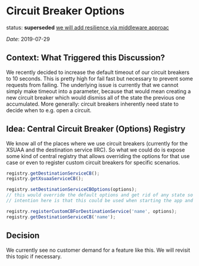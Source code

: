 # Circuit Breaker Options


status: **superseded** [we will add resilience via middleware approac](../0031-resilience-options.md)

_Date_: 2019-07-29

## Context: What Triggered this Discussion?

We recently decided to increase the default timeout of our circuit breakers to 10 seconds.
This is pretty high for fail fast but necessary to prevent some requests from failing.
The underlying issue is currently that we cannot simply make timeout into a parameter, because that would mean creating a new circuit breaker which would dismiss all of the state the previous one accumulated.
More generally: circuit breakers inherently need state to decide when to e.g. open a circuit.

## Idea: Central Circuit Breaker (Options) Registry

We know all of the places where we use circuit breakers (currently for the XSUAA and the destination service IIRC).
So what we could do is expose some kind of central registry that allows overriding the options for that use case or even to register custom circuit breakers for specific scenarios.

```ts
registry.getDestinationServiceCB();
registry.getXsuaaServiceCB();

registry.setDestinationServiceCBOptions(options);
// this would override the default options and get rid of any state so far.
// intention here is that this could be used when starting the app and then never again

registry.registerCustomCBForDestinationService('name', options);
registry.getDestinationServiceCB('name');
```

## Decision

We currently see no customer demand for a feature like this.
We will revisit this topic if necessary.
